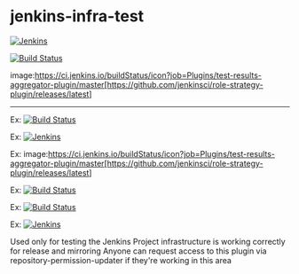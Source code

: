 # jenkins-infra-test

[![Jenkins](https://ci.jenkins.io/job/plugins/job/jenkins-infra-test-plugin/job/master/badge/icon)](https://ci.jenkins.io/job/plugins/job/jenkins-infra-test-plugin/job/master/)

[![Build Status](https://ci.jenkins.io/buildStatus/icon?job=Plugins%2Fsimple-theme-plugin%2Fmain)](https://ci.jenkins.io/job/Plugins/job/simple-theme-plugin/job/main/)

image:https://ci.jenkins.io/buildStatus/icon?job=Plugins/test-results-aggregator-plugin/master[https://github.com/jenkinsci/role-strategy-plugin/releases/latest]


---


Ex: [![Build Status](https://ci.jenkins.io/buildStatus/icon?job=Plugins/jenkins-infra-test-plugin/master)](https://ci.jenkins.io/buildStatus/icon?job=Plugins/jenkins-infra-test-plugin/master)

Ex: [![Jenkins](https://ci.jenkins.io/job/plugins/job/jenkins-infra-test-plugin/job/master/badge/icon)](https://ci.jenkins.io/job/plugins/job/jenkins-infra-test-plugin/job/master/)

Ex: image:https://ci.jenkins.io/buildStatus/icon?job=Plugins/test-results-aggregator-plugin/master[https://github.com/jenkinsci/role-strategy-plugin/releases/latest]

Ex: [![Build Status](https://ci.jenkins.io/buildStatus/icon?style=plastic&job=Plugins%2Fgraphql-server-plugin%2Fmaster)](https://ci.jenkins.io/job/Plugins/job/graphql-server-plugin/job/master/)

Ex: [![Build Status](https://ci.jenkins.io/buildStatus/icon?subject=Jenkins%20CI&job=Plugins%2Fmuuri-api-plugin%2Fmaster)](https://ci.jenkins.io/job/Plugins/job/muuri-api-plugin/job/master/)

Ex: [![Jenkins](https://ci.jenkins.io/job/Core/job/acceptance-test-harness/job/master/badge/icon)](https://ci.jenkins.io/job/Core/job/acceptance-test-harness/job/master/)

Used only for testing the Jenkins Project infrastructure is working correctly for release and mirroring
Anyone can request access to this plugin via repository-permission-updater if they're working in this area
